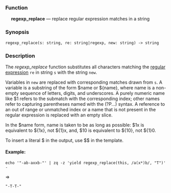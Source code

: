 ### Function

&emsp; **regexp_replace** &mdash; replace regular expression matches in a string

### Synopsis

```
regexp_replace(s: string, re: string|regexp, new: string) -> string
```
### Description

The _regexp_replace_ function substitutes all characters matching the
[regular expression](../overview.md#regular-expressions) `re` in string `s` with
the string `new`.

Variables in `new` are replaced with corresponding matches drawn from `s`.
A variable is a substring of the form $name or ${name}, where name is a non-empty
sequence of letters, digits, and underscores. A purely numeric name like $1 refers
to the submatch with the corresponding index; other names refer to capturing
parentheses named with the (?P<name>...) syntax. A reference to an out of range or
unmatched index or a name that is not present in the regular expression is replaced
with an empty slice.

In the $name form, name is taken to be as long as possible: $1x is equivalent to
${1x}, not ${1}x, and, $10 is equivalent to ${10}, not ${1}0.

To insert a literal $ in the output, use $$ in the template.

#### Example:

```mdtest-command
echo '"-ab-axxb-"' | zq -z 'yield regexp_replace(this, /a(x*)b/, "T")' -
```
=>
```mdtest-output
"-T-T-"
```
